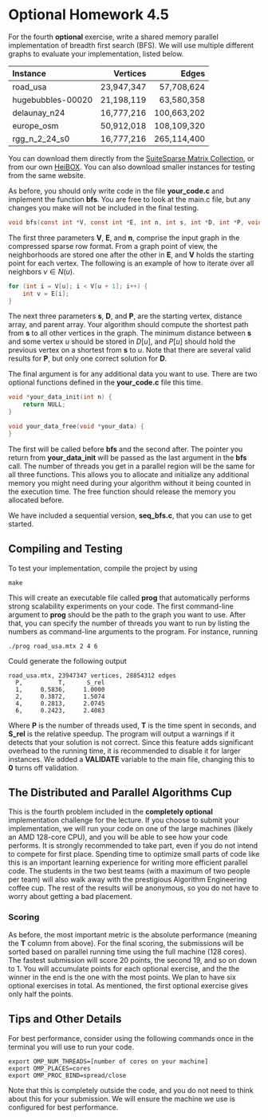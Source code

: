 # Optional Homework 4.5

For the fourth **optional** exercise, write a shared memory parallel implementation of breadth first search (BFS). We will use multiple different graphs to evaluate your implementation, listed below.

| Instance | Vertices | Edges |
| :- | -: | -: |
| road_usa | 23,947,347 | 57,708,624 |
| hugebubbles-00020 | 21,198,119 | 63,580,358 |
| delaunay_n24 | 16,777,216 | 100,663,202 |
| europe_osm | 50,912,018 | 108,109,320 |
| rgg_n_2_24_s0 | 16,777,216 | 265,114,400 |

You can download them directly from the [SuiteSparse Matrix Collection](https://sparse.tamu.edu/), or from our own [HeiBOX](https://heibox.uni-heidelberg.de/d/28a5881feafa4b038011/). You can also download smaller instances for testing from the same website.

As before, you should only write code in the file **your_code.c** and implement the function **bfs**. You are free to look at the main.c file, but any changes you make will not be included in the final testing. 

```c
void bfs(const int *V, const int *E, int n, int s, int *D, int *P, void *your_data);
```

The first three parameters **V**, **E**, and **n**, comprise the input graph in the compressed sparse row format. From a graph point of view, the neighborhoods are stored one after the other in **E**, and **V** holds the starting point for each vertex. The following is an example of how to iterate over all neighbors $v \in N(u)$.

```c
for (int i = V[u]; i < V[u + 1]; i++) {
    int v = E[i];
}
```

The next three parameters **s**, **D**, and **P**, are the starting vertex, distance array, and parent array. Your algorithm should compute the shortest path from **s** to all other vertices in the graph. The minimum distance between **s** and some vertex $u$ should be stored in $D[u]$, and $P[u]$ should hold the previous vertex on a shortest from **s** to $u$. Note that there are several valid results for **P**, but only one correct solution for **D**.

The final argument is for any additional data you want to use. There are two optional functions defined in the **your_code.c** file this time.

```c
void *your_data_init(int n) {
    return NULL;
}

void your_data_free(void *your_data) {
}
```

The first will be called before **bfs** and the second after. The pointer you return from **your_data_init** will be passed as the last argument in the **bfs** call. The number of threads you get in a parallel region will be the same for all three functions. This allows you to allocate and initialize any additional memory you might need during your algorithm without it being counted in the execution time. The free function should release the memory you allocated before.

We have included a sequential version, **seq_bfs.c**, that you can use to get started.

## Compiling and Testing

To test your implementation, compile the project by using
```
make
```
This will create an executable file called **prog** that automatically performs strong scalability experiments on your code. The first command-line argument to **prog** should be the path to the graph you want to use. After that, you can specify the number of threads you want to run by listing the numbers as command-line arguments to the program. For instance, running
```
./prog road_usa.mtx 2 4 6
```
Could generate the following output
```
road_usa.mtx, 23947347 vertices, 28854312 edges
  P,          T,      S_rel
  1,     0.5836,     1.0000
  2,     0.3872,     1.5074
  4,     0.2813,     2.0745
  6,     0.2423,     2.4083
```
Where **P** is the number of threads used, **T** is the time spent in seconds, and **S_rel** is the relative speedup. The program will output a warnings if it detects that your solution is not correct. Since this feature adds significant overhead to the running time, it is recommended to disable it for larger instances. We added a **VALIDATE** variable to the main file, changing this to **0** turns off validation.

## The Distributed and Parallel Algorithms Cup

This is the fourth problem included in the **completely optional** implementation challenge for the lecture. If you choose to submit your implementation, we will run your code on one of the large machines (likely an AMD 128-core CPU), and you will be able to see how your code performs. It is strongly recommended to take part, even if you do not intend to compete for first place. Spending time to optimize small parts of code like this is an important learning experience for writing more efficient parallel code. The students in the two best teams (with a maximum of two people per team) will also walk away with the prestigious Algorithm Engineering coffee cup. The rest of the results will be anonymous, so you do not have to worry about getting a bad placement.

### Scoring

As before, the most important metric is the absolute performance (meaning the **T** column from above). For the final scoring, the submissions will be sorted based on parallel running time using the full machine (128 cores). The fastest submission will score 20 points, the second 19, and so on down to 1. You will accumulate points for each optional exercise, and the the winner in the end is the one with the most points. We plan to have six optional exercises in total. As mentioned, the first optional exercise gives only half the points.

## Tips and Other Details

For best performance, consider using the following commands once in the terminal you will use to run your code.
```
export OMP_NUM_THREADS=[number of cores on your machine]
export OMP_PLACES=cores
export OMP_PROC_BIND=spread/close
```
Note that this is completely outside the code, and you do not need to think about this for your submission. We will ensure the machine we use is configured for best performance.